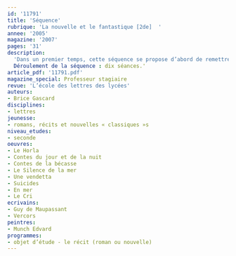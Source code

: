 ```yaml
---
id: '11791'
title: 'Séquence'
rubrique: 'La nouvelle et le fantastique [2de]  '
annee: '2005'
magazine: '2007'
pages: '31'
description: 
  'Dans un premier temps, cette séquence se propose d’abord de remettre en place un certain nombre d’outils essentiels pour les lectures analytiques à venir. Ainsi, les composantes du récit sont privilégiées : présence plus ou moins forte du narrateur dans son récit, exploitation d’un schéma narratif, points de vue du narrateur, ordre et rythme du récit, organisation et fonctions de la description, etc. Quelques « outils de la langue » seront réactualisés, notamment la valeur des modes et des temps (en liaison avec une ou plusieurs séances d’aide individualisée renforçant la maîtrise des conjugaisons). On observera la construction de réponses argumentées. Le classement des textes sera étudié : genres, formes de discours, registres (approfondis tout au long de l'année), littérarité d’un texte. Ce dernier objectif est d’autant plus important que cette séquence sert à montrer que les textes ne se placent pas simplement sous des étiquettes commodes et que leur classement peut parfois poser problème.
  Déroulement de la séquence : dix séances.'
article_pdf: '11791.pdf'
magazine_special: Professeur stagiaire
revue: 'L’école des lettres des lycées'
auteurs:
- Brice Gascard
disciplines:
- lettres
jeunesse:
- romans, récits et nouvelles « classiques »s
niveau_etudes:
- seconde
oeuvres:
- Le Horla
- Contes du jour et de la nuit
- Contes de la bécasse
- Le Silence de la mer
- Une vendetta
- Suicides
- En mer
- Le Cri
ecrivains:
- Guy de Maupassant
- Vercors
peintres:
- Munch Edvard
programmes:
- objet d’étude - le récit (roman ou nouvelle)
---
```

